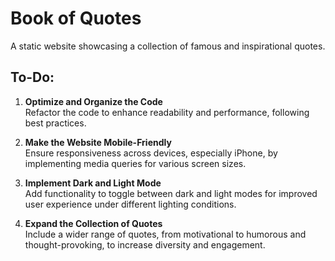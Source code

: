 # Book of Quotes
A static website showcasing a collection of famous and inspirational quotes.

## To-Do:

1. **Optimize and Organize the Code**  
   Refactor the code to enhance readability and performance, following best practices.

2. **Make the Website Mobile-Friendly**  
   Ensure responsiveness across devices, especially iPhone, by implementing media queries for various screen sizes.

3. **Implement Dark and Light Mode**  
   Add functionality to toggle between dark and light modes for improved user experience under different lighting conditions.

4. **Expand the Collection of Quotes**  
   Include a wider range of quotes, from motivational to humorous and thought-provoking, to increase diversity and engagement.
